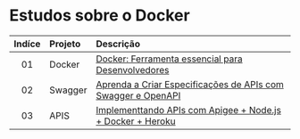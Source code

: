 # Estudos sobre o Docker

|Indíce|Projeto|Descrição|
|:--:|:--|:--|
|01|Docker|[Docker: Ferramenta essencial para Desenvolvedores](udemy-20200601/README.md)|
|02|Swagger|[Aprenda a Criar Especificações de APIs com Swagger e OpenAPI](udemy-20200610/doc/conteudo1.md)|
|03|APIS|[Implementtando APIs com Apigee + Node.js + Docker + Heroku](udemy-20200610/doc/conteudo2.md)|
